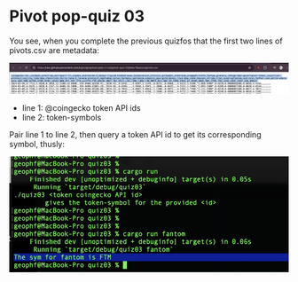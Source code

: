 # Pivot pop-quiz 03

You see, when you complete the previous quizfos that the first two lines of 
pivots.csv are metadata:

![Headers for pivots.csv](imgs/pivot-csv.png)

* line 1: @coingecko token API ids
* line 2: token-symbols

Pair line 1 to line 2, then query a token API id to get its corresponding 
symbol, thusly:

![fantom's symbol is $FTM](imgs/fantom.jpg)
